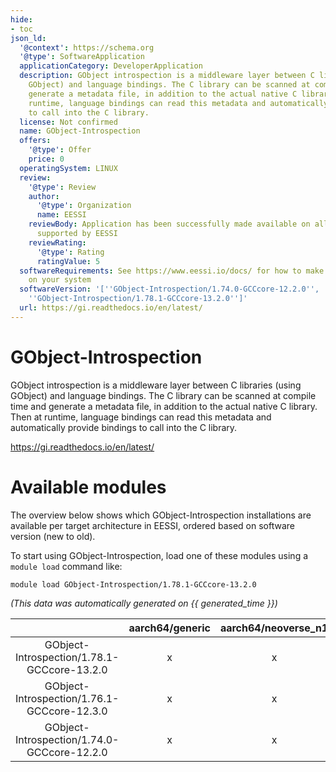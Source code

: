 ```yaml
---
hide:
- toc
json_ld:
  '@context': https://schema.org
  '@type': SoftwareApplication
  applicationCategory: DeveloperApplication
  description: GObject introspection is a middleware layer between C libraries (using
    GObject) and language bindings. The C library can be scanned at compile time and
    generate a metadata file, in addition to the actual native C library. Then at
    runtime, language bindings can read this metadata and automatically provide bindings
    to call into the C library.
  license: Not confirmed
  name: GObject-Introspection
  offers:
    '@type': Offer
    price: 0
  operatingSystem: LINUX
  review:
    '@type': Review
    author:
      '@type': Organization
      name: EESSI
    reviewBody: Application has been successfully made available on all architectures
      supported by EESSI
    reviewRating:
      '@type': Rating
      ratingValue: 5
  softwareRequirements: See https://www.eessi.io/docs/ for how to make EESSI available
    on your system
  softwareVersion: '[''GObject-Introspection/1.74.0-GCCcore-12.2.0'', ''GObject-Introspection/1.76.1-GCCcore-12.3.0'',
    ''GObject-Introspection/1.78.1-GCCcore-13.2.0'']'
  url: https://gi.readthedocs.io/en/latest/
---
```


GObject-Introspection
=====================


GObject introspection is a middleware layer between C libraries (using GObject) and language bindings. The C library can be scanned at compile time and generate a metadata file, in addition to the actual native C library. Then at runtime, language bindings can read this metadata and automatically provide bindings to call into the C library.

https://gi.readthedocs.io/en/latest/
# Available modules


The overview below shows which GObject-Introspection installations are available per target architecture in EESSI, ordered based on software version (new to old).

To start using GObject-Introspection, load one of these modules using a `module load` command like:

```shell
module load GObject-Introspection/1.78.1-GCCcore-13.2.0
```

*(This data was automatically generated on {{ generated_time }})*  

| |aarch64/generic|aarch64/neoverse_n1|aarch64/neoverse_v1|x86_64/generic|x86_64/amd/zen2|x86_64/amd/zen3|x86_64/amd/zen4|x86_64/intel/haswell|x86_64/intel/sapphirerapids|x86_64/intel/skylake_avx512|
| :---: | :---: | :---: | :---: | :---: | :---: | :---: | :---: | :---: | :---: | :---: |
|GObject-Introspection/1.78.1-GCCcore-13.2.0|x|x|x|x|x|x|x|x|-|x|
|GObject-Introspection/1.76.1-GCCcore-12.3.0|x|x|x|x|x|x|x|x|-|x|
|GObject-Introspection/1.74.0-GCCcore-12.2.0|x|x|x|x|x|x|x|x|-|x|

